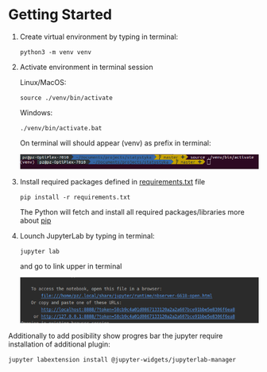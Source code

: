 # Getting Started

1. Create virtual environment by typing in terminal:
    ```shell script 
    python3 -m venv venv
    ```

2. Activate environment in terminal session

    Linux/MacOS:
    ```shell script
    source ./venv/bin/activate
    ```

    Windows:
    ```shell script
    ./venv/bin/activate.bat
    ```
   
   On terminal will should appear (venv) as prefix in terminal:
   
   ![http://localhost:8888/lab](public/readme/source-venv.png "Jupyter Lab link in terminal example") 

3. Install required packages defined in [requirements.txt](./requirements.txt) file
    ```shell script
    pip install -r requirements.txt
    ```
    The Python will fetch and install all required packages/libraries 
    more about [pip](https://packaging.python.org/tutorials/installing-packages/)

4. Lounch JupyterLab by typing in terminal:

    ```shell script
    jupyter lab
    ```
   and go to link upper in terminal
   
   ![http://localhost:8888/lab](public/readme/jupyterlab-link-in-terminal.png "Jupyter Lab link in terminal example") 
   
Additionally to add posibility show progres bar the jupyter require installation of additional plugin:

```sh
jupyter labextension install @jupyter-widgets/jupyterlab-manager
```